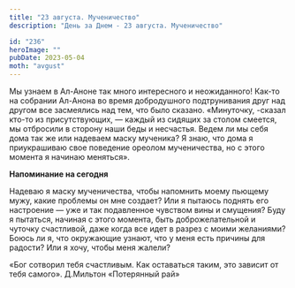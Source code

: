 ```yaml
---
title: "23 августа. Мученичество"
description: "День за Днем - 23 августа. Мученичество"

id: "236"
heroImage: ""
pubDate: 2023-05-04
moth: "avgust"
---
```


Мы узнаем в Ал-Аноне так много интересного и неожиданного! Как-то на собрании
Ал-Анона во время добродушного подтрунивания друг над другом все засмеялись
над тем, что было сказано. «Минуточку, -сказал кто-то из присутствующих, —
каждый из сидящих за столом смеется, мы отбросили в сторону наши беды и
несчастья. Ведем ли мы себя дома так же или надеваем маску мученика? Я знаю,
что дома я приукрашиваю свое поведение ореолом мученичества, но с этого
момента я начинаю меняться».

**Напоминание на сегодня**

Надеваю я маску мученичества, чтобы напомнить моему пьющему мужу, какие
проблемы он мне создает? Или я пытаюсь поднять его настроение — уже и так
подавленное чувством вины и смущения? Буду я пытаться, начиная с этого
момента, быть доброжелательной и чуточку счастливой, даже когда все идет в
разрез с моими желаниями? Боюсь ли я, что окружающие узнают, что у меня есть
причины для радости? Или я хочу, чтобы меня жалели?

«Бог сотворил тебя счастливым. Как оставаться таким, это зависит от тебя
самого». Д.Мильтон «Потерянный рай»
